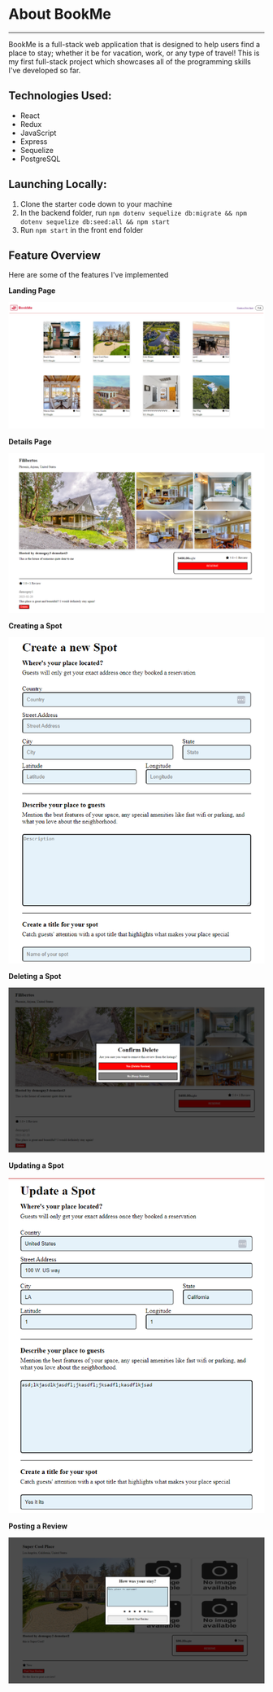 # About BookMe
---
BookMe is a full-stack web application that is designed to help users find a place to stay; whether it be for vacation, work, or any type of travel! This is my first full-stack project which showcases all of the programming skills I've developed so far.

## Technologies Used:

- React
- Redux
- JavaScript
- Express
- Sequelize
- PostgreSQL

## Launching Locally:
1. Clone the starter code down to your machine
2. In the backend folder, run `npm dotenv sequelize db:migrate && npm dotenv sequelize db:seed:all && npm start`
3. Run `npm start` in the front end folder

## Feature Overview

Here are some of the features I've implemented

**Landing Page**

![home-page](./Images/landingPage.png)

**Details Page**

![details-page](./Images/detailsPage.png)

**Creating a Spot**

![create-spot](./Images/createSpot.png)

**Deleting a Spot**

![delete-spot](./Images/deleteModal.png)

**Updating a Spot**

![update-spot](./Images/updateSpot.png)

**Posting a Review**

![post-review](./Images/postReview.png)
